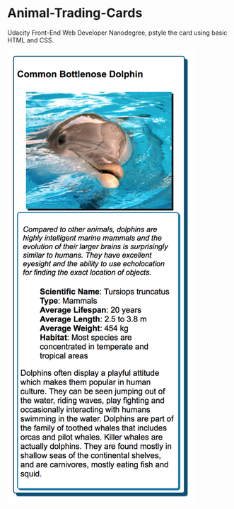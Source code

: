# Animal-Trading-Cards
Udacity Front-End Web Developer Nanodegree, pstyle the card using basic HTML and CSS.

![alt tag](https://github.com/Afia411/Animal-Trading-Cards/blob/master/Screen%20Shot%202017-12-10%20at%2019.29.43.png)

